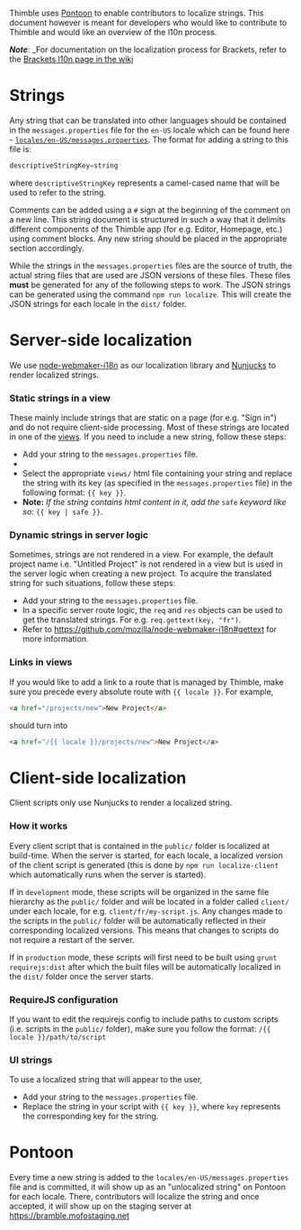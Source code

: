 Thimble uses [Pontoon](https://pontoon.moilla.org) to enable contributors to localize strings. 
This document however is meant for developers who would like to contribute to Thimble and would like an overview of the l10n process.

**_Note_**: _For documentation on the localization process for Brackets, refer to the [Brackets l10n page in the wiki](#)

# Strings
Any string that can be translated into other languages should be contained in the `messages.properties` file for the `en-US` locale which can be found here - [`locales/en-US/messages.properties`](https://github.com/mozilla/thimble.mozilla.org/blob/master/locales/en-US/messages.properties). The format for adding a string to this file is: 
```java
descriptiveStringKey=string
```
where `descriptiveStringKey` represents a camel-cased name that will be used to refer to the string.

Comments can be added using a `#` sign at the beginning of the comment on a new line. This string document is structured in such a way that it delimits different components of the Thimble app (for e.g. Editor, Homepage, etc.) using comment blocks. Any new string should be placed in the appropriate section accordingly.

While the strings in the `messages.properties` files are the source of truth, the actual string files that are used are JSON versions of these files. These files **must** be generated for any of the following steps to work. The JSON strings can be generated using the command `npm run localize`. This will create the JSON strings for each locale in the `dist/` folder.

# Server-side localization
We use [node-webmaker-i18n](https://github.com/mozilla/node-webmaker-i18n) as our localization library and [Nunjucks](http://mozilla.github.io/nunjucks) to render localized strings. 

### Static strings in a view
These mainly include strings that are static on a page (for e.g. "Sign in") and do not require client-side processing. Most of these strings are located in one of the [views](https://github.com/mozilla/thimble.mozilla.org/tree/master/views). If you need to include a new string, follow these steps:
* Add your string to the `messages.properties` file.
* 
* Select the appropriate `views/` html file containing your string and replace the string with its key (as specified in the `messages.properties` file) in the following format: `{{ key }}`.
* **Note:** _If the string contains html content in it, add the_ `safe` _keyword like so:_ `{{ key | safe }}`.

### Dynamic strings in server logic
Sometimes, strings are not rendered in a view. For example, the default project name i.e. "Untitled Project" is not rendered in a view but is used in the server logic when creating a new project. To acquire the translated string for such situations, follow these steps:
* Add your string to the `messages.properties` file.
* In a specific server route logic, the `req` and `res` objects can be used to get the translated strings. For e.g. `req.gettext(key, "fr")`.
* Refer to https://github.com/mozilla/node-webmaker-i18n#gettext for more information.

### Links in views
If you would like to add a link to a route that is managed by Thimble, make sure you precede every absolute route with `{{ locale }}`. For example,
```html
<a href="/projects/new">New Project</a>
```
should turn into
```html
<a href="/{{ locale }}/projects/new">New Project</a>
``` 

# Client-side localization
Client scripts only use Nunjucks to render a localized string.

### How it works
Every client script that is contained in the `public/` folder is localized at build-time. When the server is started, for each locale, a localized version of the client script is generated (this is done by `npm run localize-client` which automatically runs when the server is started). 

If in `development` mode, these scripts will be organized in the same file hierarchy as the `public/` folder and will be located in a folder called `client/` under each locale, for e.g. `client/fr/my-script.js`. Any changes made to the scripts in the `public/` folder will be automatically reflected in their corresponding localized versions. This means that changes to scripts do not require a restart of the server.

If in `production` mode, these scripts will first need to be built using `grunt requirejs:dist` after which the built files will be automatically localized in the `dist/` folder once the server starts.

### RequireJS configuration
If you want to edit the requirejs config to include paths to custom scripts (i.e. scripts in the `public/` folder), make sure you follow the format: `/{{ locale }}/path/to/script`

### UI strings
To use a localized string that will appear to the user,
* Add your string to the `messages.properties` file.
* Replace the string in your script with `{{ key }}`, where `key` represents the corresponding key for the string.

# Pontoon
Every time a new string is added to the `locales/en-US/messages.properties` file and is committed, it will show up as an "unlocalized string" on Pontoon for each locale. There, contributors will localize the string and once accepted, it will show up on the staging server at https://bramble.mofostaging.net